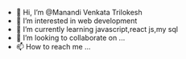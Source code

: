 - 👋 Hi, I’m @Manandi Venkata Trilokesh
- 👀 I’m interested in web development 
- 🌱 I’m currently learning javascript,react js,my sql 
- 💞️ I’m looking to collaborate on ...
- 📫 How to reach me ...

<!---
Mtrilokesh/Mtrilokesh is a ✨ special ✨ repository because its `README.md` (this file) appears on your GitHub profile.
You can click the Preview link to take a look at your changes.
--->
